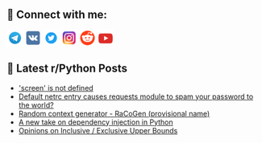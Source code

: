 ## 🔎 Connect with me:
[<img src="https://github.com/bullbesh/bullbesh/blob/main/images/Telegram.png" width="32" height="32" />](https://t.me/bullbesh)
[<img src="https://github.com/bullbesh/bullbesh/blob/main/images/VK.png" width="32" height="32" />](https://vk.com/bullbesh)
[<img src="https://github.com/bullbesh/bullbesh/blob/main/images/Twitter.png" width="32" height="32" />](https://twitter.com/bullbesh1)
[<img src="https://github.com/bullbesh/bullbesh/blob/main/images/Instagram.png" width="32" height="32" />](https://www.instagram.com/bullbesh)
[<img src="https://github.com/bullbesh/bullbesh/blob/main/images/Reddit.png" width="32" height="32" />](https://www.reddit.com/user/bullbesh)
[<img src="https://github.com/bullbesh/bullbesh/blob/main/images/YouTube.png" width="32" height="32" />](https://www.youtube.com/channel/UCtfjRs6uzgq5mfm8S06WTcg)

## 📕 Latest r/Python Posts
<!-- BLOG-POST-LIST:START -->
- [&#39;screen&#39; is not defined](https://www.reddit.com/r/Python/comments/1g1j2p7/screen_is_not_defined/)
- [Default netrc entry causes requests module to spam your password to the world?](https://www.reddit.com/r/Python/comments/1g1gdvw/default_netrc_entry_causes_requests_module_to/)
- [Random context generator - RaCoGen &lpar;provisional name&rpar;](https://www.reddit.com/r/Python/comments/1g1e7as/random_context_generator_racogen_provisional_name/)
- [A new take on dependency injection in Python](https://www.reddit.com/r/Python/comments/1g1dp8i/a_new_take_on_dependency_injection_in_python/)
- [Opinions on Inclusive / Exclusive Upper Bounds](https://www.reddit.com/r/Python/comments/1g1cx5i/opinions_on_inclusive_exclusive_upper_bounds/)
<!-- BLOG-POST-LIST:END -->
